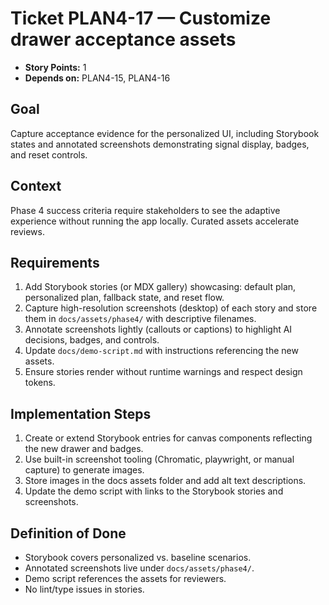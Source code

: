 # Ticket PLAN4-17 — Customize drawer acceptance assets

- **Story Points:** 1
- **Depends on:** PLAN4-15, PLAN4-16

## Goal
Capture acceptance evidence for the personalized UI, including Storybook states and annotated screenshots demonstrating signal display, badges, and reset controls.

## Context
Phase 4 success criteria require stakeholders to see the adaptive experience without running the app locally. Curated assets accelerate reviews.

## Requirements
1. Add Storybook stories (or MDX gallery) showcasing: default plan, personalized plan, fallback state, and reset flow.
2. Capture high-resolution screenshots (desktop) of each story and store them in `docs/assets/phase4/` with descriptive filenames.
3. Annotate screenshots lightly (callouts or captions) to highlight AI decisions, badges, and controls.
4. Update `docs/demo-script.md` with instructions referencing the new assets.
5. Ensure stories render without runtime warnings and respect design tokens.

## Implementation Steps
1. Create or extend Storybook entries for canvas components reflecting the new drawer and badges.
2. Use built-in screenshot tooling (Chromatic, playwright, or manual capture) to generate images.
3. Store images in the docs assets folder and add alt text descriptions.
4. Update the demo script with links to the Storybook stories and screenshots.

## Definition of Done
- Storybook covers personalized vs. baseline scenarios.
- Annotated screenshots live under `docs/assets/phase4/`.
- Demo script references the assets for reviewers.
- No lint/type issues in stories.
